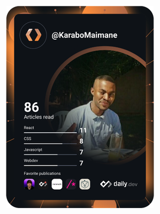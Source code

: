 <a href="https://app.daily.dev/DailyDevTips"><img src="https://github.com/karabomaimane/karabomaimane/blob/master/devcard.svg" width="400" alt="Karabo's Dev Card"/></a>
